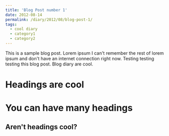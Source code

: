 ```yaml
---
title: 'Blog Post number 1'
date: 2012-08-14
permalink: /diary/2012/08/blog-post-1/
tags:
  - cool diary
  - category1
  - category2
---
```


This is a sample blog post. Lorem ipsum I can't remember the rest of lorem ipsum and don't have an internet connection right now. Testing testing testing this blog post. Blog diary are cool.

Headings are cool
======

You can have many headings
======

Aren't headings cool?
------